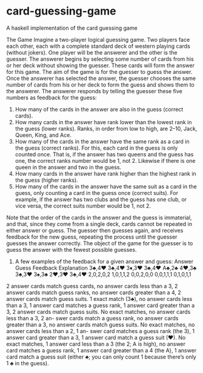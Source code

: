 # card-guessing-game
A haskell implementation of the card guessing game

The Game
Imagine a two-player logical guessing game. Two players face each other, each with a complete standard deck of western playing cards (without jokers). One player will be the answerer and the other is the guesser. The answerer begins by selecting some number of cards from his or her deck without showing the guesser. These cards will form the answer for this game. The aim of the game is for the guesser to guess the answer.
Once the answerer has selected the answer, the guesser chooses the same number of cards from his or her deck to form the guess and shows them to the answerer. The answerer responds by telling the guesser these five numbers as feedback for the guess:
1. How many of the cards in the answer are also in the guess (correct cards).
2. How many cards in the answer have rank lower than the lowest rank in the guess (lower
ranks). Ranks, in order from low to high, are 2–10, Jack, Queen, King, and Ace.
3. How many of the cards in the answer have the same rank as a card in the guess (correct ranks). For this, each card in the guess is only counted once. That is, if the answer has two queens and the guess has one, the correct ranks number would be 1, not 2. Likewise if there is one queen in the answer and two in the guess.
4. How many cards in the answer have rank higher than the highest rank in the guess (higher ranks).
5. How many of the cards in the answer have the same suit as a card in the guess, only counting a card in the guess once (correct suits). For example, if the answer has two clubs and the guess has one club, or vice versa, the correct suits number would be 1, not 2.

Note that the order of the cards in the answer and the guess is immaterial, and that, since they come from a single deck, cards cannot be repeated in either answer or guess.
The guesser then guesses again, and receives feedback for the new guess, repeating the process until the guesser guesses the answer correctly. The object of the game for the guesser is to guess the answer with the fewest possible guesses.

1. A few examples of the feedback for a given answer and guess:
Answer
Guess
Feedback
Explanation
3♣,4♥ 3♣,4♥ 3♦,3♥ 3♣,4♥ A♣,2♣
4♥,3♣ 3♣,3♥ 3♠,3♣ 2♥,3♥ 3♣,4♥
2,0,2,0,2
1,0,1,1,2
0,0,2,0,0
0,0,1,1,1
0,1,0,1,1

2 answer cards match guess cards, no answer cards less than a 3, 2 answer cards match guess ranks, no answer cards greater than a 4, 2 answer cards match guess suits. 1 exact match (3♣), no answer cards less than a 3, 1 answer card matches a guess rank, 1 answer card greater than a 3, 2 answer cards match guess suits.
No exact matches, no answer cards less than a 3, 2 an- swer cards match a guess rank, no answer cards greater than a 3, no answer cards match guess suits.
No exact matches, no answer cards less than a 2, 1 an- swer card matches a guess rank (the 3), 1 answer card greater than a 3, 1 answer card match a guess suit (♥). No exact matches, 1 answer card less than a 3 (the 2; A is high), no answer card matches a guess rank, 1 answer card greater than a 4 (the A), 1 answer card match a guess suit (either ♣; you can only count 1 because there’s only 1 ♣ in the guess).
